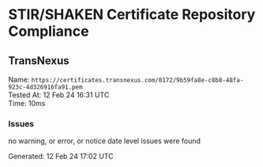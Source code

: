 # STIR/SHAKEN Certificate Repository Compliance

## TransNexus

Name: `https://certificates.transnexus.com/0172/9b59fa8e-c8b8-48fa-923c-4d326916fa91.pem`\
Tested At: 12 Feb 24 16:31 UTC\
Time: 10ms

### Issues

no warning, or error, or notice date level issues were found

Generated: 12 Feb 24 17:02 UTC